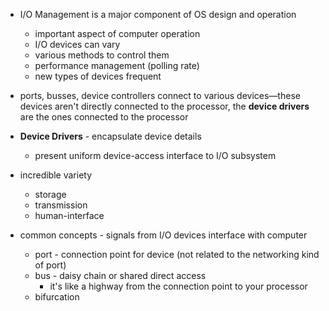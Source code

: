 - I/O Management is a major component of OS design and operation
	- important aspect of computer operation
	- I/O devices can vary
	- various methods to control them
	- performance management (polling rate)
	- new types of devices frequent
- ports, busses, device controllers connect to various devices—these devices aren't directly connected to the processor, the **device drivers** are the ones connected to the processor
- **Device Drivers** - encapsulate device details
	- present uniform device-access interface to I/O subsystem

- incredible variety
	- storage
	- transmission
	- human-interface
- common concepts - signals from I/O devices interface with computer
	- port - connection point for device (not related to the networking kind of port)
	- bus - daisy chain or shared direct access
		- it's like a highway from the connection point to your processor
	- bifurcation